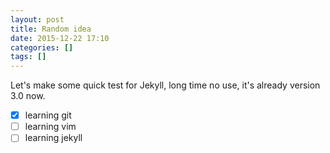 ```yaml
---
layout: post
title: Random idea
date: 2015-12-22 17:10
categories: []
tags: []
---
```


Let's make some quick test for Jekyll, long time no use, 
it's already version 3.0 now.

- [X] learning git
- [ ] learning vim
- [ ] learning jekyll	
